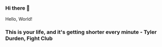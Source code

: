 ### Hi there 👋
Hello, World!
### This is your life, and it's getting shorter every minute - Tyler Durden, Fight Club
